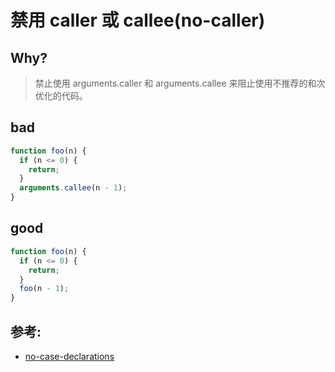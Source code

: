 # 禁用 caller 或 callee(no-caller)

## Why?

> 禁止使用 arguments.caller 和 arguments.callee 来阻止使用不推荐的和次优化的代码。

## bad

```js
function foo(n) {
  if (n <= 0) {
    return;
  }
  arguments.callee(n - 1);
}
```

## good

```js
function foo(n) {
  if (n <= 0) {
    return;
  }
  foo(n - 1);
}
```

## 参考:

- [no-case-declarations](https://eslint.org/docs/rules/no-case-declarations)
